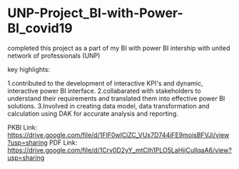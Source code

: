 # UNP-Project_BI-with-Power-BI_covid19

completed this project as a part of my BI with power BI intership with united network of professionals (UNP)

key highlights:

1.contributed to the development of interactive KPI's and dynamic, interactive power BI interface.
2.collabarated with stakeholders to understand their requirements and translated them into effective power BI solutions.
3.Involved in creating data model, data transformation and calculation using DAK for accurate analysis and reporting.

PKBI Link: https://drive.google.com/file/d/1FIF0wlCiZC_VUx7D744iFE9moisBFVJi/view?usp=sharing
PDF Link: https://drive.google.com/file/d/1Crv0D2yY_mtCIh1PLO5LaHjiCullqaA6/view?usp=sharing
